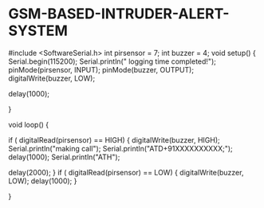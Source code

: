 # GSM-BASED-INTRUDER-ALERT-SYSTEM



#include <SoftwareSerial.h>
int pirsensor = 7;
int buzzer = 4;
void setup() {
  Serial.begin(115200); 
  Serial.println(" logging time completed!");
  pinMode(pirsensor, INPUT);
  pinMode(buzzer, OUTPUT);
digitalWrite(buzzer, LOW);

  delay(1000);

}

void loop() {


  if ( digitalRead(pirsensor) == HIGH) 
  { digitalWrite(buzzer, HIGH);
   Serial.println("making call");
  Serial.println("ATD+91XXXXXXXXXX;"); 
  delay(1000); 
  Serial.println("ATH"); 

   delay(2000);
  }
  if ( digitalRead(pirsensor) == LOW) 
  {
    digitalWrite(buzzer, LOW);
    delay(1000);
  }

}
